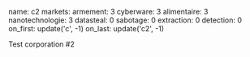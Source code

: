 name: c2
markets:
    armement: 3
    cyberware: 3
    alimentaire: 3
    nanotechnologie: 3
datasteal: 0
sabotage: 0
extraction: 0
detection: 0
on_first:
    update('c', -1)
on_last:
    update('c2', -1)

Test corporation #2
